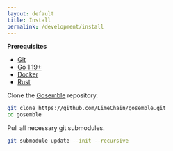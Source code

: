 ```yaml
---
layout: default
title: Install
permalink: /development/install
---
```


**Prerequisites**

* [Git](https://git-scm.com/downloads)
* [Go 1.19+](https://golang.org/doc/install)
* [Docker](https://docs.docker.com/install/)
* [Rust](https://docs.substrate.io/install/)

Clone the [Gosemble](https://github.com/LimeChain/gosemble.git) repository.

```bash
git clone https://github.com/LimeChain/gosemble.git
cd gosemble
```

Pull all necessary git submodules.

```bash
git submodule update --init --recursive
```
